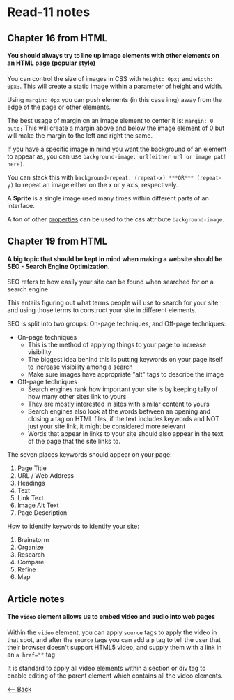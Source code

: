 # Read-11 notes

## Chapter 16 from HTML

#### You should always try to line up image elements with other elements on an HTML page (popular style)

You can control the size of images in CSS with `height: 0px;` and `width: 0px;`. This will create a static image within a parameter of height and width.

Using `margin: 0px` you can push elements (in this case img) away from the edge of the page or other elements.

The best usage of margin on an image element to center it is: `margin: 0 auto;` This will create a margin above and below the image element of 0 but will make the margin to the left and right the same.

If you have a specific image in mind you want the background of an element to appear as, you can use `background-image: url(either url or image path here)`.

You can stack this with `background-repeat: (repeat-x) ***OR*** (repeat-y)` to repeat an image either on the x or y axis, respectively.

A **Sprite** is a single image used many times within different parts of an interface.

A ton of other [properties](https://www.w3schools.com/cssref/pr_background-image.asp) can be used to the css attribute `background-image`.

## Chapter 19 from HTML

#### A big topic that should be kept in mind when making a website should be SEO - Search Engine Optimization.

SEO refers to how easily your site can be found when searched for on a search engine.

This entails figuring out what terms people will use to search for your site and using those terms to construct your site in different elements.

SEO is split into two groups: On-page techniques, and Off-page techniques:
- On-page techniques
  - This is the method of applying things to your page to increase visibility
  - The biggest idea behind this is putting keywords on your page itself to increase visibility among a search
  - Make sure images have appropriate "alt" tags to describe the image
- Off-page techniques
  - Search engines rank how important your site is by keeping tally of how many other sites link to yours
  - They are mostly interested in sites with similar content to yours
  - Search engines also look at the words between an opening and closing `a` tag on HTML files, if the text includes keywords and NOT just your site link, it might be considered more relevant 
  - Words that appear in links to your site should also appear in the text of the page that the site links to.

The seven places keywords should appear on your page:
1. Page Title
1. URL / Web Address
1. Headings
1. Text
1. Link Text
1. Image Alt Text
1. Page Description

How to identify keywords to identify your site:
1. Brainstorm
1. Organize
1. Research
1. Compare
1. Refine
1. Map

## Article notes

#### The `video` element allows us to embed video and audio into web pages

Within the `video` element, you can apply `source` tags to apply the video in that spot, and after the `source` tags you can add a `p` tag to tell the user that their browser doesn't support HTML5 video, and supply them with a link in an `a href=""` tag

It is standard to apply all video elements within a section or div tag to enable editing of the parent element which contains all the video elements.

[<-- Back](ToC.md)